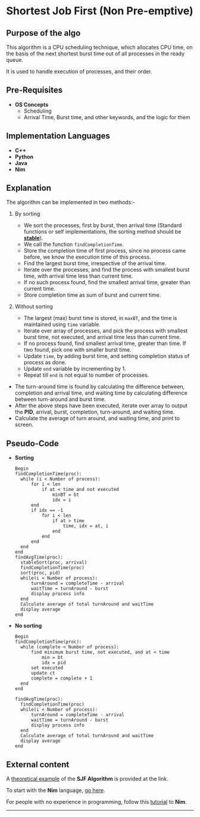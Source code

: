 # Shortest Job First (Non Pre-emptive)

## Purpose of the algo

This algorithm is a CPU scheduling technique, which allocates CPU time, on the basis of the next shortest burst time out of all processes in the ready queue.

It is used to handle execution of processes, and their order.

## Pre-Requisites

- **OS Concepts**
  - Scheduling
  - Arrival Time, Burst time, and other keywords, and the logic for them

## Implementation Languages

- **C++**
- **Python**
- **Java**
- **Nim**

## Explanation

The algorithm can be implemented in two methods:-

1. By sorting
   
   - We sort the processes, first by burst, then arrival time (Standard functions or self implementations, the sorting method should be [**stable**](https://www.geeksforgeeks.org/stability-in-sorting-algorithms/ "Stability in Sorting Algos")).
   - We call the function `findCompletionTime`.
   - Store the completion time of first process, since no process came before, we know the execution time of this process.
   - Find the largest burst time, irrespective of the arrival time.
   - Iterate over the processes, and find the process with smallest burst time, with arrival time less than current time.
   - If no such process found, find the smallest arrival time, greater than current time.
   - Store completion time as sum of burst and current time. 

2. Without sorting
   
   - The largest (max) burst time is stored, in `maxBT`, and the time is maintained using `time` variable.
   - Iterate over array of processes, and pick the process with smallest burst time, not executed, and arrival time less than current time.
   - If no process found, find smallest arrival time, greater than time. If two found, pick one with smaller burst time.
   - Update `time`, by adding burst time, and setting completion status of process as done.
   - Update `end` variable by incrementing by 1.
   - Repeat till `end` is not equal to number of processes.
- The turn-around time is found by calculating the difference between, completion and arrival time, and waiting time by calculating difference between turn-around and burst time.
- After the above steps have been executed, iterate over array to output the **PID**, arrival, burst, completion, turn-around, and waiting time.
- Calculate the average of turn around, and waiting time, and print to screen.

## Pseudo-Code

- **Sorting**
  
  ```
  Begin
  findCompletionTime(proc):
    while (i < Number of process):
        for i < len
            if at < time and not executed
                minBT = bt
                idx = i
        end
        if idx == -1
            for i < len
                if at > time
                    time, idx = at, i
                end
            end
        end
    end
  end
  findAvgTime(proc):
    stableSort(proc, arrival)
    findCompletionTime(proc)
    sort(proc, pid)
    while(i < Number of process):
        turnAround = completeTime - arrival
        waitTime = turnAround - burst
        display process info
    end
    Calculate average of total turnAround and waitTime
    display average
  end
  ```

- **No sorting**
  
  ```
  Begin
  findCompletionTime(proc):
    while (complete < Number of process):
        find minimum burst time, not executed, and at < time
            min = bt
            idx = pid
        set executed
        update ct
        complete = complete + 1
    end
  end

  findAvgTime(proc):
    findCompletionTime(proc)
    while(i < Number of process):
        turnAround = completeTime - arrival
        waitTime = turnAround - burst
        display process info
    end
    Calculate average of total turnAround and waitTime
    display average
  end
  ```

## External content

A [theoretical example](https://www.guru99.com/shortest-job-first-sjf-scheduling.html "SJF Solved Example") of the **SJF Algorithm** is provided at the link.

To start with the **Nim** language, [go here](https://nim-lang.org/docs/tut1.html "Nim official tutorial").

For people with no experience in programming, follow this [tutorial](https://narimiran.github.io/nim-basics/ "Nim Basics Tutorial") to **Nim**.

***
